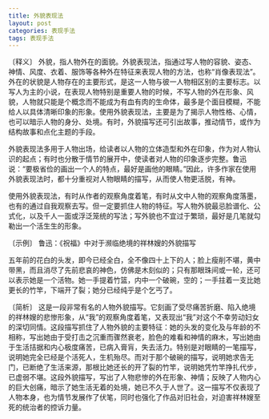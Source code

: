 ```yaml
---
title: 外貌表现法
layout: post
categories: 表现手法
tags: 表现手法
---
```


〔释义〕 外貌，指人物外在的面貌。外貌表现法，指通过写人物的容貌、姿态、神情、风度、衣着、服饰等各种外在特征来表现人物的方法，也称“肖像表现法”。外在的状貌是人物存在的主要形式，是这一人物与彼一人物相区别的主要标志。以写人为主的小说，在表现人物特别是重要人物的时候，不写人物的外在形象、风貌，人物就只能是个概念而不能成为有血有肉的生命体，最多是个面目模糊，不能给人以具体清晰印象的形象。使用外貌表现法，主要是为了揭示人物性格、心情，也可以暗示人物的身分、处境。有时，外貌描写还可引出故事，推动情节，或作为结构故事和点化主题的手段。

外貌表现法多用于人物出场，给读者以人物的立体造型和外在印象，作为对人物认识的起点；有时也分散于情节的展开中，使读者对人物的印象逐步完整。鲁迅说：“要极省俭的画出一个人的特点，最好是画他的眼睛。”因此，许多作家在使用外貌表现法时，都十分重视对人物眼睛的描写，从而使人物更活脱，有神。

使用外貌表现法，有时从作者的观察角度着笔，有时从文中人物的观察角度落墨，也有的通过自我观察去写。但一定要抓住人物的特征。写人物外貌最忌脸谱化、公式化，以及千人一面或浮泛笼统的写法；写外貌也不宜过于繁琐，最好是几笔就勾勒出一个活生生的形象。

〔示例〕 鲁迅：《祝福》中对于濒临绝境的祥林嫂的外貌描写

五年前的花白的头发，即今已经全白，全不像四十上下的人；脸上瘦削不堪，黄中带黑，而且消尽了先前悲哀的神色，仿佛是木刻似的；只有那眼珠间或一轮，还可以表示她是一个活物。她一手提着竹篮，内中一个破碗，空的；一手拄着一支比她更长的竹竿，下端开了裂；她分已经纯乎是个乞丐了。

〔简析〕 这是一段非常有名的人物外貌描写。它刻画了受尽痛苦折磨、陷入绝境的祥林嫂的悲惨形象，从“我”的观察角度着笔，又表现出“我”对这个不幸劳动妇女的深切同情。这段描写抓住了人物外貌的主要特征：她的头发的变化及与年龄的不相称，写出她由于受打击之沉重而骤然衰老，脸色的难看和神情的麻木，写出她由于生活拮据和内心极度痛苦，已病入膏肓，失去活力。特别是对眼睛的一笔描写，说明她完全已经是个活死人，生机殆尽。而对于那个破碗的描写，说明她求告无门，已断绝了生活来源，那根比她还长的开了裂的竹竿，说明她凭竹竿挣扎代步，已虚弱不堪。这段外貌描写，写出了人物悲惨的外在形象、神情；反映了人物内心的巨大创痛，暗示了她生活无着的处境，她已不久于人世了。这一描写不仅表现了人物本身，也为情节发展作了伏笔，同时也强化了作品对旧社会，对迫害祥林嫂至死的统治者的控诉力量。 